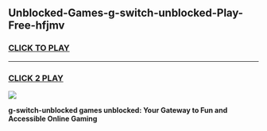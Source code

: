 
## Unblocked-Games-g-switch-unblocked-Play-Free-hfjmv
<h3>
<a href="https://premium76.site?title=g-switch-unblocked&ref=10A">CLICK TO PLAY</a></h3>
<hr>

<h3>
<a href="https://premium76.site?title=g-switch-unblocked&ref=10A">CLICK 2 PLAY</a>
  
</h3>

<a href="https://premium76.site?title=g-switch-unblocked&ref=10A"><img src="https://clearcache.store/games.png"></a>


**g-switch-unblocked games unblocked: Your Gateway to Fun and Accessible Online Gaming**
